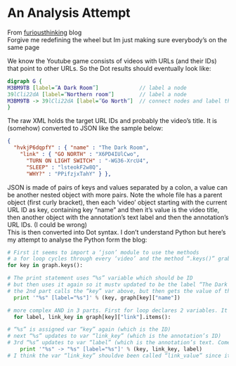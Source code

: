 # An Analysis Attempt
From [furiousthinking](http://cian.furiousthinking.org/code/dark/) blog\
Forgive me redefining the wheel but Im just making sure everybody’s on the same page

We know the Youtube game consists of videos with URLs (and their IDs) that point to other URLs. So the Dot results should eventually look like:
```dot
digraph G {
M3BM9TB [label=”A Dark Room”]             // label a node
39lCli22dA [label=”Northern room”]        // label a node
M3BM9TB -> 39lCli22dA [label=”Go North”]  // connect nodes and label the connection
}
```

The raw XML holds the target URL IDs and probably the video’s title. It is (somehow) converted to JSON like the sample below:
```json
{
  "hvkjP6dqpfY" : { "name" : "The Dark Room",
    "link" : { "GO NORTH" : "X6PD4IUlCwo",
      "TURN ON LIGHT SWITCH" : "-WG36-XrcU4",
      "SLEEP" : "lsteokF2w8Q",
      "WHY?" : "PPifzjxTahY" } },
```

JSON is made of pairs of keys and values separated by a colon, a value can be another nested object with more pairs. Note the whole file has a parent object (first curly bracket), then each ‘video’ object starting with the current URL ID as key, containing key “name” and then it’s value is the video title, then another object with the annotation’s text label and then the annotation’s URL IDs. (I could be wrong)\
This is then converted into Dot syntax. I don’t understand Python but here’s my attempt to analyse the Python form the blog:
```python
# First it seems to import a ‘json’ module to use the methods
# a for loop cycles through every ‘video’ and the method “.keys()” grabs the ID and assigns to variable “key”
for key in graph.keys():

# The print statement uses “%s” variable which should be ID
# but then uses it again so it mustv updated to be the label “The Dark Room”
# the 2nd part calls the “key” var above, but then gets the value of the child JSON key
  print '"%s" [label="%s"]' % (key, graph[key]["name"])

# more complex AND in 3 parts. First for loop declares 2 variables. It assigns the 
  for label, link_key in graph[key]["link"].items():

# “%s” is assigned var “key” again (which is the ID)
# next “%s” updates to var “link_key” (which is the annotation’s ID)
# 3rd “%s” updates to var “label” (which is the annotation’s text. Comes from the inner json key)
    print '"%s" -> "%s" [label="%s"]' % (key, link_key, label)
# I think the var “link_key” shouldve been called “link_value” since it becomes the json value
```
